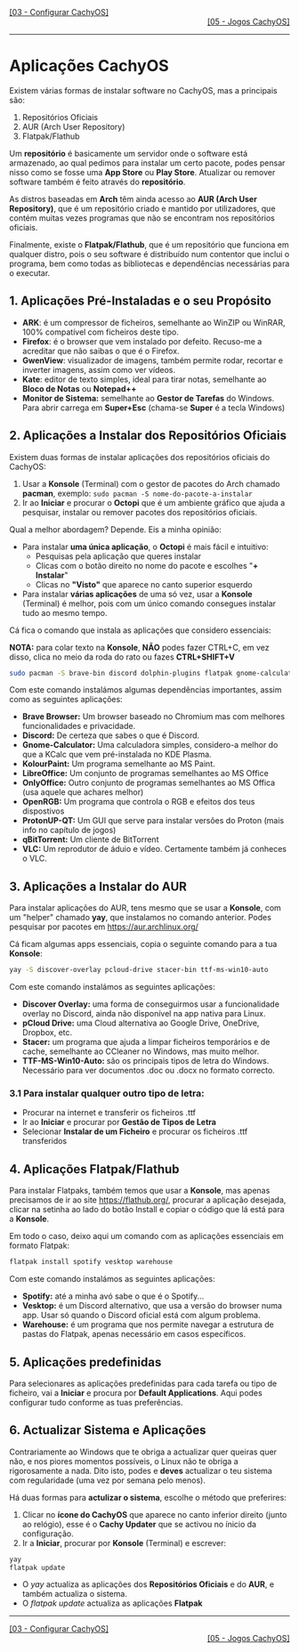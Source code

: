<div align="left">
  <a href="https://github.com/DarKouto/guia-instalacao-linux-pt-pt/blob/main/03-Configurar-CachyOS.md">[03 - Configurar CachyOS]</a>
</div>
<div align="right">
  <a href="https://github.com/DarKouto/guia-instalacao-linux-pt-pt/blob/main/05-Jogos-CachyOS.md">[05 - Jogos CachyOS]</a>
</div>
<hr>

# Aplicações CachyOS
Existem várias formas de instalar software no CachyOS, mas a principais são:
1. Repositórios Oficiais
2. AUR (Arch User Repository)
3. Flatpak/Flathub

Um **repositório** é basicamente um servidor onde o software está armazenado, ao qual pedimos para instalar um certo pacote, podes pensar nisso como se fosse uma **App Store** ou **Play Store**. Atualizar ou remover software também é feito através do **repositório**.

As distros baseadas em **Arch** têm ainda acesso ao **AUR (Arch User Repository)**, que é um repositório criado e mantido por utilizadores, que contém muitas vezes programas que não se encontram nos repositórios oficiais.

Finalmente, existe o **Flatpak/Flathub**, que é um repositório que funciona em qualquer distro, pois o seu software é distribuído num contentor que inclui o programa, bem como todas as bibliotecas e dependências necessárias para o executar.

## 1. Aplicações Pré-Instaladas e o seu Propósito
- **ARK**: é um compressor de ficheiros, semelhante ao WinZIP ou WinRAR, 100% compatível com ficheiros deste tipo.
- **Firefox**: é o browser que vem instalado por defeito. Recuso-me a acreditar que não saibas o que é o Firefox.
- **GwenView**: visualizador de imagens, também permite rodar, recortar e inverter imagens, assim como ver vídeos.
- **Kate**: editor de texto simples, ideal para tirar notas, semelhante ao **Bloco de Notas** ou **Notepad++**
- **Monitor de Sistema:** semelhante ao **Gestor de Tarefas** do Windows. Para abrir carrega em **Super+Esc** (chama-se **Super** é a tecla Windows)

## 2. Aplicações a Instalar dos Repositórios Oficiais
Existem duas formas de instalar aplicações dos repositórios oficiais do CachyOS:
1. Usar a **Konsole** (Terminal) com o gestor de pacotes do Arch chamado **pacman**, exemplo: `sudo pacman -S nome-do-pacote-a-instalar`
2. Ir ao **Iniciar** e procurar o **Octopi** que é um ambiente gráfico que ajuda a pesquisar, instalar ou remover pacotes dos repositórios oficiais.

Qual a melhor abordagem? Depende. Eis a minha opinião:
- Para instalar **uma única aplicação**, o **Octopi** é mais fácil e intuitivo:
  - Pesquisas pela aplicação que queres instalar
  - Clicas com o botão direito no nome do pacote e escolhes "**+ Instalar**"
  - Clicas no **"Visto"** que aparece no canto superior esquerdo
- Para instalar **várias aplicações** de uma só vez, usar a **Konsole** (Terminal) é melhor, pois com um único comando consegues instalar tudo ao mesmo tempo.

Cá fica o comando que instala as aplicações que considero essenciais:

**NOTA:** para colar texto na **Konsole**, **NÃO** podes fazer CTRL+C, em vez disso, clica no meio da roda do rato ou fazes **CTRL+SHIFT+V**
```bash
sudo pacman -S brave-bin discord dolphin-plugins flatpak gnome-calculator kio-admin kolourpaint libreoffice-still-pt onlyoffice-bin openrgb protonup-qt qbittorrent vlc vlc-plugins-all yay zsh
```

Com este comando instalámos algumas dependências importantes, assim como as seguintes aplicações:
- **Brave Browser:** Um browser baseado no Chromium mas com melhores funcionalidades e privacidade.
- **Discord:** De certeza que sabes o que é Discord.
- **Gnome-Calculator:** Uma calculadora simples, considero-a melhor do que a KCalc que vem pré-instalada no KDE Plasma.
- **KolourPaint:** Um programa semelhante ao MS Paint.
- **LibreOffice:** Um conjunto de programas semelhantes ao MS Office
- **OnlyOffice:** Outro conjunto de programas semelhantes ao MS Offica (usa aquele que achares melhor)
- **OpenRGB:** Um programa que controla o RGB e efeitos dos teus dispostivos
- **ProtonUP-QT:** Um GUI que serve para instalar versões do Proton (mais info no capítulo de jogos)
- **qBitTorrent:** Um cliente de BitTorrent
- **VLC:** Um reprodutor de áduio e vídeo. Certamente também já conheces o VLC.

## 3. Aplicações a Instalar do AUR
Para instalar aplicações do AUR, tens mesmo que se usar a **Konsole**, com um "helper" chamado **yay**, que instalamos no comando anterior. Podes pesquisar por pacotes em https://aur.archlinux.org/

Cá ficam algumas apps essenciais, copia o seguinte comando para a tua **Konsole**:
```bash
yay -S discover-overlay pcloud-drive stacer-bin ttf-ms-win10-auto
```
Com este comando instalámos as seguintes aplicações:
- **Discover Overlay:** uma forma de conseguirmos usar a funcionalidade overlay no Discord, ainda não disponível na app nativa para Linux.
- **pCloud Drive:** uma Cloud alternativa ao Google Drive, OneDrive, Dropbox, etc.
- **Stacer:** um programa que ajuda a limpar ficheiros temporários e de cache, semelhante ao CCleaner no Windows, mas muito melhor.
- **TTF-MS-Win10-Auto:** são os principais tipos de letra do Windows. Necessário para ver documentos .doc ou .docx no formato correcto.

### 3.1 Para instalar qualquer outro tipo de letra:
- Procurar na internet e transferir os ficheiros .ttf
- Ir ao **Iniciar** e procurar por **Gestão de Tipos de Letra**
- Selecionar **Instalar de um Ficheiro** e procurar os ficheiros .ttf transferidos

## 4. Aplicações Flatpak/Flathub
Para instalar Flatpaks, também temos que usar a **Konsole**, mas apenas precisamos de ir ao site https://flathub.org/, procurar a aplicação desejada, clicar na setinha ao lado do botão Install e copiar o código que lá está para a **Konsole**.

Em todo o caso, deixo aqui um comando com as aplicações essenciais em formato Flatpak:
```bash
flatpak install spotify vesktop warehouse
```
Com este comando instalámos as seguintes aplicações:
- **Spotify:** até a minha avó sabe o que é o Spotify...
- **Vesktop:** é um Discord alternativo, que usa a versão do browser numa app. Usar só quando o Discord oficial está com algum problema.
- **Warehouse:** é um programa que nos permite navegar a estrutura de pastas do Flatpak, apenas necessário em casos específicos.

## 5. Aplicações predefinidas
Para selecionares as aplicações predefinidas para cada tarefa ou tipo de ficheiro, vai a **Iniciar** e procura por **Default Applications**. Aqui podes configurar tudo conforme as tuas preferências.

## 6. Actualizar Sistema e Aplicações
Contrariamente ao Windows que te obriga a actualizar quer queiras quer não, e nos piores momentos possíveis, o Linux não te obriga a rigorosamente a nada. Dito isto, podes e **deves** actualizar o teu sistema com regularidade (uma vez por semana pelo menos).

Há duas formas para **actulizar o sistema**, escolhe o método que preferires:
1. Clicar no **ícone do CachyOS** que aparece no canto inferior direito (junto ao relógio), esse é o **Cachy Updater** que se activou no ínicio da configuração.
2. Ir a **Iniciar**, procurar por **Konsole** (Terminal) e escrever:
```bash
yay
flatpak update
```
- O *yay* actualiza as aplicações dos **Repositórios Oficiais** e do **AUR**, e também actualiza o sistema.
- O *flatpak update* actualiza as aplicações **Flatpak**

<hr>
<div align="left">
  <a href="https://github.com/DarKouto/guia-instalacao-linux-pt-pt/blob/main/03-Configurar-CachyOS.md">[03 - Configurar CachyOS]</a>
</div>
<div align="right">
  <a href="https://github.com/DarKouto/guia-instalacao-linux-pt-pt/blob/main/05-Jogos-CachyOS.md">[05 - Jogos CachyOS]</a>
</div>
